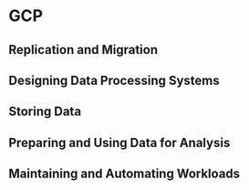 # GCP
## Replication and Migration  
## Designing Data Processing Systems 
## Storing Data
## Preparing and Using Data for Analysis
## Maintaining and Automating Workloads
